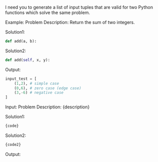 I need you to generate a list of input tuples that are valid for two Python functions which solve the same problem.

Example:
Problem Description:
Return the sum of two integers.

Solution1:
```python
def add(a, b):
```

Solution2:
```python
def add(self, x, y):
```

Output:
```python
input_test = [
    (1,2), # simple case
    (0,6), # zero case (edge case)
    (3,-6) # negative case 
]
```


Input:
Problem Description:
{description}

Solution1:
```python
{code}
```

Solution2:
```python
{code2}
```

Output:
